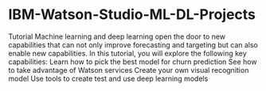# IBM-Watson-Studio-ML-DL-Projects
Tutorial Machine learning and deep learning open the door to new capabilities that can not only improve forecasting and targeting but can also enable new capabilities. In this tutorial, you will explore the following key capabilities: Learn how to pick the best model for churn prediction See how to take advantage of Watson services Create your own visual recognition model Use tools to create test and use deep learning models
